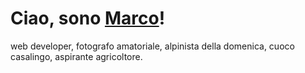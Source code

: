 
# Ciao, sono [Marco](/about)!
web developer, fotografo amatoriale, alpinista della domenica, cuoco casalingo, aspirante agricoltore.
